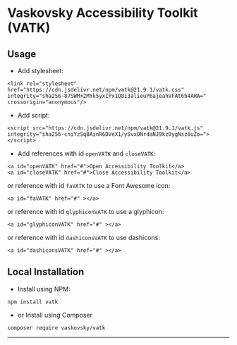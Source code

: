 # Vaskovsky Accessibility Toolkit (VATK)

## Usage

* Add stylesheet:
```
<link rel="stylesheet" href="https://cdn.jsdelivr.net/npm/vatk@21.9.1/vatk.css" integrity="sha256-87SWM+2MYk5yxIPx1Q8i3alieuP6ajeahVFAt6h4AHA=" crossorigin="anonymous"/>
```
* Add script:
```
<script src="https://cdn.jsdelivr.net/npm/vatk@21.9.1/vatk.js" integrity="sha256-cniYzSqBAinR6DVeX1/ySvxONrdaNJ9kz0ygNsz6uZo="></script>
```
* Add references with id `openVATK` and `closeVATK`:
```
<a id="openVATK" href="#">Open Accessibility Toolkit</a>
<a id="closeVATK" href="#">Close Accessibility Toolkit</a>
```
or reference with id `faVATK` to use a Font Awesome icon:
```
<a id="faVATK" href="#" ></a>
```
or reference with id `glyphiconVATK` to use a glyphicon:
```
<a id="glyphiconVATK" href="#" ></a>
```
or reference with id `dashiconsVATK` to use dashicons:
```
<a id="dashiconsVATK" href="#" ></a>
```

## Local Installation

* Install using NPM:
```
npm install vatk
```
* or Install using Composer
```
composer require vaskovsky/vatk
```
--------------------------------------------------------------------------------
